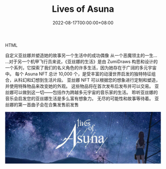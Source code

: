 ﻿---
title: "Lives of Asuna"
description: "通过 Zumi 和 Hagglefish 手绘的动漫风格 NFT 合集，一睹 Asuna 的 10,000 条独特的生活。"
date: 2022-08-17T00:00:00+08:00
lastmod: 2022-08-17T00:00:00+08:00
draft: false
authors: ["boogArno"]
featuredImage: "lives-of-asuna.png"
tags: ["Collectibles","Lives of Asuna"]
categories: ["nfts"]
nfts: ["Collectibles"]
blockchain: "ETH"
website: "https://dappradar.com/"
twitter: "https://twitter.com/LivesOfAsuna"
discord: "https://discord.com/invite/livesofasuna"
telegram: ""
github: ""
youtube: ""
twitch: ""
facebook: ""
instagram: ""
reddit: ""
medium: ""
steam: ""
gitbook: ""
googleplay: ""
appstore: ""
status: "Live"
weight: 
lightgallery: true
toc: true
pinned: false
recommend: false
recommend1: false
---

HTML






自定义亚丝娜并塑造她的故事另一个生活中的成功偶像
从一个恶魔领主的一生...
...对于另一个机甲飞行员来说，《亚丝娜的生活》是由 ZumiDraws 构思和设计的一个系列，它探索了我们的名义角色的许多生活，因为她存在于广阔的多元宇宙中。
每个 Asuna NFT 总计 10,000 个，是受丰富的动漫世界启发的独特特征组合，从科幻和幻想到生活片段。
亚丝娜 NFT 可以根据您的想象进行定制和塑造，并使用特殊物品来改变她的外观。 这些物品将在首次发布后发布并可以交易。
亚丝娜可以做到这一切——包括作为跨越多元宇宙的音乐家的生活。 聆听亚丝娜的音乐会启发您的亚丝娜生活是多么富有想象力。 无尽的可能性和故事等待着。 亚丝娜的第一首曲子会在合集发售前发售



![1080x360](1080x360.jpg)